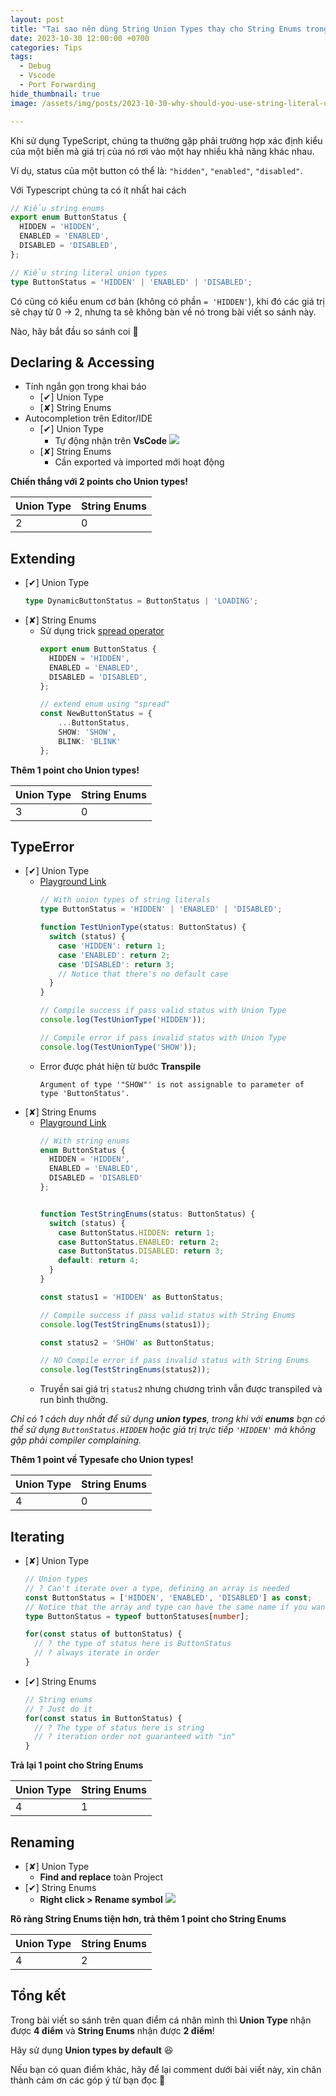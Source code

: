 ```yaml
---
layout: post
title: "Tại sao nên dùng String Union Types thay cho String Enums trong Typescript"
date: 2023-10-30 12:00:00 +0700
categories: Tips
tags:
  - Debug
  - Vscode
  - Port Forwarding
hide_thumbnail: true
image: /assets/img/posts/2023-10-30-why-should-you-use-string-literal-union-types-instead-of-string-enums-in-typescript/thumbnail.png

---
```


Khi sử dụng TypeScript, chúng ta thường gặp phải trường hợp xác định kiểu của một biến mà giá trị của nó rơi vào một hay nhiều khả năng khác nhau.

Ví dụ, status của một button có thể là: `"hidden"`, `"enabled"`, `"disabled"`.

Với Typescript chúng ta có ít nhất hai cách

```typescript
// Kiểu string enums
export enum ButtonStatus {
  HIDDEN = 'HIDDEN',
  ENABLED = 'ENABLED',
  DISABLED = 'DISABLED',
};

// Kiểu string literal union types
type ButtonStatus = 'HIDDEN' | 'ENABLED' | 'DISABLED';
```

Có cũng có kiểu enum cơ bản (không có phần `= 'HIDDEN'`), khi đó các giá trị sẽ chạy từ 0 → 2, nhưng ta sẽ không bàn về nó trong bài viết so sánh này.

Nào, hãy bắt đầu so sánh coi 🥰

## Declaring & Accessing

- Tính ngắn gọn trong khai báo
  - [✔] Union Type
  - [✘] String Enums
- Autocompletion trên Editor/IDE
  - [✔] Union Type
    - Tự động nhận trên **VsCode**
    ![](/assets/img/posts/2023-10-30-why-should-you-use-string-literal-union-types-instead-of-string-enums-in-typescript/vscode-auto-completion.gif)
  - [✘] String Enums
    - Cần exported và imported mới hoạt động

**Chiến thắng với 2 points cho Union types!**

|Union Type|String Enums|
|---|---|
|2|0|

## Extending
- [✔] Union Type
  ```typescript
  type DynamicButtonStatus = ButtonStatus | 'LOADING';
  ```
- [✘] String Enums
  - Sử dụng trick [spread operator](https://github.com/Microsoft/TypeScript/issues/17592#issuecomment-320028196)
    ```typescript
    export enum ButtonStatus {
      HIDDEN = 'HIDDEN',
      ENABLED = 'ENABLED',
      DISABLED = 'DISABLED',
    };

    // extend enum using "spread"
    const NewButtonStatus = {
        ...ButtonStatus,
        SHOW: 'SHOW',
        BLINK: 'BLINK'
    };
    ```

**Thêm 1 point cho Union types!**

|Union Type|String Enums|
|---|---|
|3|0|

## TypeError

- [✔] Union Type
  - [Playground Link](https://www.typescriptlang.org/play?#code/PTAEHUEsBcAtQK4DtIHsmmgTwA4FMBnUVAM1AOgCdIkBzUAGxj0oEMGCAobfUAIQTRo6AMrRW0BEQC8oAOQAJAJIARFQFEAcnNAAfeVoCCfADLqVO-XJVKRxsxYDcnTiWQBjaGgwAVQtABVFHQfXDwACgoJKQAufkFhJDFoggBKUABvTlByAHcYd3hI8Uk0zOyc0HdWAjx5ZTUtOTjKPElKDABGZ0qqmrq5I1NzZtBW9owAJh7K6tr5Gzthixa2hA7QAGYZnJBQTVQvdzq4CUxYFjw5IiRUUAATPBJWBAZoPtqKgF9OH849gDCqAAtjhIAw6gQEO5jgQiJAyDgakQAG7sSD3cglKSgfJwUBBbygUL4TjudAEVAQgB0DFQtHCfgohJCYXCilUGm0qVSzn+YCBoPBdRYlFQlFACNASLhkqQaKYmKipVxMHgLN8YTJFKpeFp9MZ-g1JIichECgA8uA5DzHEA)
    ```typescript
    // With union types of string literals
    type ButtonStatus = 'HIDDEN' | 'ENABLED' | 'DISABLED';

    function TestUnionType(status: ButtonStatus) {
      switch (status) {
        case 'HIDDEN': return 1;
        case 'ENABLED': return 2;
        case 'DISABLED': return 3;
        // Notice that there's no default case
      }
    }

    // Compile success if pass valid status with Union Type
    console.log(TestUnionType('HIDDEN'));

    // Compile error if pass invalid status with Union Type
    console.log(TestUnionType('SHOW'));
    ```
  - Error được phát hiện từ bước **Transpile**
    ```
    Argument of type '"SHOW"' is not assignable to parameter of type 'ButtonStatus'.
    ```
- [✘] String Enums
  - [Playground Link](https://www.typescriptlang.org/play?#code/PTAEHUEsBcAtQM7QE6QHYHNQFM0FcBbBAKF0NACE9poB7NAZWgENo8FQBvY0UACQCSAESEBRAHKgAvKADkgkRNkAaHqAkBBCgBlRQ6XM069KtUIEMtu-TNnnLxobOIBfANzFPAMzxoAxtCQ9KAAKthITKiYovhEABRIrOwAXJTUdIwsbAgAlFxqCADuMH7wCVnsedy8vH7MCNhpNPRMSQgAdApi4qnI2GzIaKAAjB41oHUNTRmt2e1G1r39eIOgAExjNZONVM2Zbe32VnpLA0MAzJu8ACbYXsx4ADbQpytDACybLq6efvRIiAqCGGBnkwm6slA9WmLSBHmIIFAAGFaAQAA6QR6NBB4Px+cIcSBeUBo+ocABuzEekGugLaoGKcFAkXQWBihBIfzQCFoWPaj1oGDiYQiKFZ7PiiWywxyOXhXIBUvYa1BDD4AHlwJDobsZnDPIjxOrkaiMVicMhkLRkKAiSSyba0JTqbSlRxGfAWZh1LFOf9edh+YLheFoF6MBKEOU2mtZW4gA)
    ```typescript
    // With string enums
    enum ButtonStatus {
      HIDDEN = 'HIDDEN',
      ENABLED = 'ENABLED',
      DISABLED = 'DISABLED'
    };


    function TestStringEnums(status: ButtonStatus) {
      switch (status) {
        case ButtonStatus.HIDDEN: return 1;
        case ButtonStatus.ENABLED: return 2;
        case ButtonStatus.DISABLED: return 3;
        default: return 4;
      }
    }

    const status1 = 'HIDDEN' as ButtonStatus;

    // Compile success if pass valid status with String Enums
    console.log(TestStringEnums(status1));

    const status2 = 'SHOW' as ButtonStatus;

    // NO Compile error if pass invalid status with String Enums
    console.log(TestStringEnums(status2));
    ```
  - Truyền sai giá trị `status2` nhưng chương trình vẫn được transpiled và run bình thường.

*Chỉ có 1 cách duy nhất để sử dụng **union types**, trong khi với **enums** bạn có thể sử dụng `ButtonStatus.HIDDEN` hoặc giá trị trực tiếp `'HIDDEN'` mà không gặp phải compiler complaining.*

**Thêm 1 point về Typesafe cho Union types!**

|Union Type|String Enums|
|---|---|
|4|0|

## Iterating

- [✘] Union Type
  ```typescript
  // Union types
  // ? Can't iterate over a type, defining an array is needed
  const ButtonStatus = ['HIDDEN', 'ENABLED', 'DISABLED'] as const;
  // Notice that the array and type can have the same name if you want
  type ButtonStatus = typeof buttonStatuses[number];

  for(const status of buttonStatus) {
    // ? the type of status here is ButtonStatus
    // ? always iterate in order
  }
  ```
- [✔] String Enums
  ```typescript
  // String enums
  // ? Just do it
  for(const status in ButtonStatus) {
    // ? The type of status here is string
    // ? iteration order not guaranteed with "in"
  }
  ```

**Trả lại 1 point cho String Enums**

|Union Type|String Enums|
|---|---|
|4|1|

## Renaming

- [✘] Union Type
  - **Find and replace** toàn Project
- [✔] String Enums
  - **Right click > Rename symbol**
    ![](/assets/img/posts/2023-10-30-why-should-you-use-string-literal-union-types-instead-of-string-enums-in-typescript/rename-symbol.gif)

**Rõ ràng String Enums tiện hơn, trả thêm 1 point cho String Enums**

|Union Type|String Enums|
|---|---|
|4|2|

## Tổng kết

Trong bài viết so sánh trên quan điểm cá nhân mình thì **Union Type** nhận được **4 điểm** và **String Enums** nhận được **2 điểm**!

Hãy sử dụng **Union types by default** :laughing:

Nếu bạn có quan điểm khác, hãy để lại comment dưới bài viết này, xin chân thành cảm ơn các góp ý từ bạn đọc 🌺
